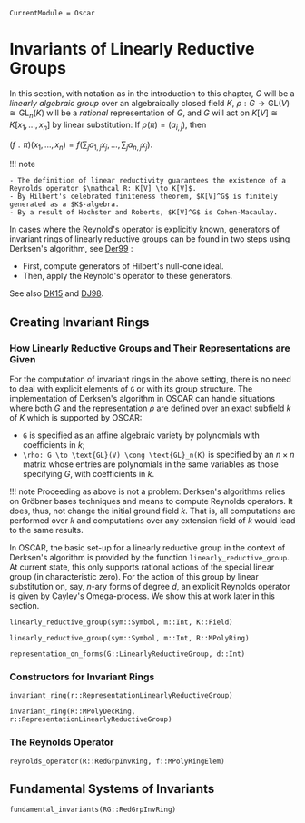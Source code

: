 ```@meta
CurrentModule = Oscar
```

# Invariants of Linearly Reductive Groups

In this section, with notation as in the introduction to this chapter,
$G$ will be a *linearly algebraic group* over an algebraically closed
field $K$, $\rho: G \to \text{GL}(V)\cong \text{GL}_n(K)$ will
be a *rational* representation of $G$, and
$G$ will act on $K[V]\cong K[x_1, \dots, x_n]$ by linear
substitution: If $\rho(\pi) = (a_{i, j})$, then 

$(f \;\!   . \;\! \pi)  (x_1, \dots, x_n) = f\bigl(\sum_j a_{1, j}x_j, \dots, \sum_j a_{n, j}x_j\bigr).$

!!! note
    
    - The definition of linear reductivity guarantees the existence of a Reynolds operator $\mathcal R: K[V] \to K[V]$. 
    - By Hilbert's celebrated finiteness theorem, $K[V]^G$ is finitely generated as a $K$-algebra.
    - By a result of Hochster and Roberts, $K[V]^G$ is Cohen-Macaulay.

In cases where the Reynold's operator is explicitly known, generators of invariant rings of linearly reductive groups
can be found in two steps using Derksen's algorithm, see [Der99](@cite) :

- First, compute generators of Hilbert's null-cone ideal.
- Then, apply the Reynold's operator to these generators.

See also [DK15](@cite) and [DJ98](@cite).

## Creating Invariant Rings

### How Linearly Reductive Groups and Their Representations are Given

For the computation of invariant rings in the above setting, there is no need to deal with explicit elements of ``G`` or with its group structure.
The implementation of Derksen's algorithm in OSCAR can  handle situations where both $G$ and the representation $\rho$ are defined over an exact
subfield $k$ of $K$ which is supported by OSCAR: 

- ``G`` is  specified as an affine algebraic variety by polynomials with coefficients in $k$;
- ``\rho: G \to \text{GL}(V) \cong \text{GL}_n(K)`` is specified by an $n\times n$ matrix whose entries are polynomials in the same variables as those specifying $G$, with coefficients in $k$.

!!! note
    Proceeding as above is not a problem: Derksen's algorithms relies on Gröbner bases techniques and means to compute
    Reynolds operators. It does, thus, not change the initial ground field $k$. That is, all computations are performed over $k$
	and computations over any extension field of $k$ would lead to the same results.

In OSCAR, the basic set-up for a linearly reductive group in the context of Derksen's algorithm is provided by the 
function `linearly_reductive_group`. At current state, this only supports rational actions of  the special linear group
(in characteristic zero). For the action of this group by linear
substitution on, say, $n$-ary forms of degree $d$, an explicit Reynolds operator is
given by Cayley's Omega-process. We show this at work later in this section.


```@docs
linearly_reductive_group(sym::Symbol, m::Int, K::Field)
```

```@docs
linearly_reductive_group(sym::Symbol, m::Int, R::MPolyRing)
```

```@docs
representation_on_forms(G::LinearlyReductiveGroup, d::Int)
```

### Constructors for Invariant Rings

```@docs
invariant_ring(r::RepresentationLinearlyReductiveGroup)
```

```@docs
invariant_ring(R::MPolyDecRing, r::RepresentationLinearlyReductiveGroup)
```
 
 ### The Reynolds Operator

```@docs
reynolds_operator(R::RedGrpInvRing, f::MPolyRingElem)
```

## Fundamental Systems of Invariants

```@docs
fundamental_invariants(RG::RedGrpInvRing)
```





